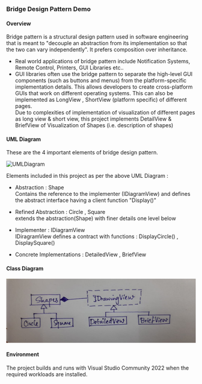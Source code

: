 ### Bridge Design Pattern Demo

#### Overview
Bridge pattern is a structural design pattern used in software engineering that is meant to "decouple an abstraction from its implementation so that the two can vary independently". It prefers composition over inheritance.
* Real world applications of bridge pattern include Notification Systems, Remote Control, Printers, GUI Libraries etc.. 
* GUI libraries often use the bridge pattern to separate the high-level GUI components (such as buttons and menus) from the platform-specific implementation details. This allows developers to create cross-platform GUIs that work on different operating systems. This can also be implemented as LongView , ShortView (platform specific) of different pages. 
</br> Due to complexities of implementation of visualization of different pages as long view & short view, this project implements DetailView & BriefView of Visualization of Shapes (i.e. description of shapes) 

#### UML Diagram 
These are the 4 important elements of bridge design pattern. 

![UMLDiagram](https://upload.wikimedia.org/wikipedia/commons/thumb/c/cf/Bridge_UML_class_diagram.svg/500px-Bridge_UML_class_diagram.svg.png)


Elements included in this project as per the above UML Diagram : 
* Abstraction : Shape 
</br> Contains the reference to the implementer (IDiagramView) and defines the abstract interface having a client function "Display()"

* Refined Abstraction : Circle , Square
</br> extends the abstraction(Shape) with finer details one level below

* Implementer : IDiagramView
</br> IDiragramView defines a contract with functions : DisplayCircle() , DisplaySquare()

* Concrete Implementations : DetailedView , BriefView

#### Class Diagram 
![ClassDiagram](https://github.com/nikhi9603/BridgePatternDemo/blob/main/Images/ClassDiagram.jpeg)

#### Environment
The project builds and runs with Visual Studio Community 2022 when the required workloads are installed.